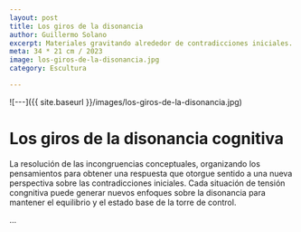 ```yaml
---
layout: post
title: Los giros de la disonancia
author: Guillermo Solano
excerpt: Materiales gravitando alrededor de contradicciones iniciales.
meta: 34 * 21 cm / 2023
image: los-giros-de-la-disonancia.jpg
category: Escultura

---
```




![---]({{ site.baseurl }}/images/los-giros-de-la-disonancia.jpg)

# Los giros de la disonancia cognitiva

La resolución de las incongruencias conceptuales, organizando los pensamientos para obtener una respuesta que otorgue sentido a una nueva perspectiva sobre las contradicciones iniciales. Cada situación de tensión congnitiva puede generar nuevos enfoques sobre la disonancia para mantener el equilibrio y el estado base de la torre de control.

…
